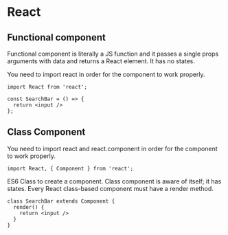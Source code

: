 # React

## Functional component

Functional component is literally a JS function and it passes a single props arguments with data and returns a React element. It has no states.

You need to import react in order for the component to work properly.

`import React from 'react';`

```
const SearchBar = () => {
  return <input />
};
```


## Class Component

You need to import react and react.component in order for the component to work properly.

`import React, { Component } from 'react';`

ES6 Class to create a component. Class component is aware of itself; it has states. Every React class-based component must have a render method.

```
class SearchBar extends Component {
  render() {
    return <input />
  }
}
```

